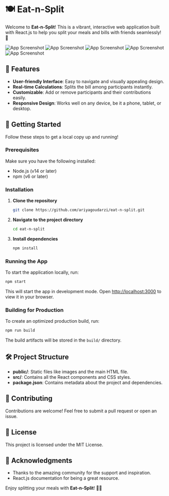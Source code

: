 
# 🍽️ Eat-n-Split

Welcome to **Eat-n-Split**! This is a vibrant, interactive web application built with React.js to help you split your meals and bills with friends seamlessly! 🎉

![App Screenshot](https://s8.uupload.ir/files/photo_2024-08-28_12-56-19_htza.jpg)
![App Screenshot]([https://s8.uupload.ir/files/photo_2024-08-28_12-56-19_htza.jpg](https://raw.githubusercontent.com/ariyagoudarzi/eat-n-split/main/ScreenShots/photo_2024-08-28_13-39-38.jpg))
![App Screenshot](https://s8.uupload.ir/files/photo_2024-08-28_12-56-19_htza.jpg)
![App Screenshot](https://s8.uupload.ir/files/photo_2024-08-28_12-56-19_htza.jpg)
![App Screenshot](https://s8.uupload.ir/files/photo_2024-08-28_12-56-19_htza.jpg)

## 🌟 Features

- **User-friendly Interface**: Easy to navigate and visually appealing design.
- **Real-time Calculations**: Splits the bill among participants instantly.
- **Customizable**: Add or remove participants and their contributions easily.
- **Responsive Design**: Works well on any device, be it a phone, tablet, or desktop.

## 🚀 Getting Started

Follow these steps to get a local copy up and running!

### Prerequisites

Make sure you have the following installed:

- Node.js (v14 or later)
- npm (v6 or later)

### Installation

1. **Clone the repository**

   ```bash
   git clone https://github.com/ariyagoudarzi/eat-n-split.git
   ```

2. **Navigate to the project directory**

   ```bash
   cd eat-n-split
   ```

3. **Install dependencies**

   ```bash
   npm install
   ```

### Running the App

To start the application locally, run:

```bash
npm start
```

This will start the app in development mode. Open [http://localhost:3000](http://localhost:3000) to view it in your browser.

### Building for Production

To create an optimized production build, run:

```bash
npm run build
```

The build artifacts will be stored in the `build/` directory.

## 🛠️ Project Structure

- **public/**: Static files like images and the main HTML file.
- **src/**: Contains all the React components and CSS styles.
- **package.json**: Contains metadata about the project and dependencies.

## 🤝 Contributing

Contributions are welcome! Feel free to submit a pull request or open an issue.

## 📄 License

This project is licensed under the MIT License.

## 🎨 Acknowledgments

- Thanks to the amazing community for the support and inspiration.
- React.js documentation for being a great resource.

Enjoy splitting your meals with **Eat-n-Split**! 🍕🥗
